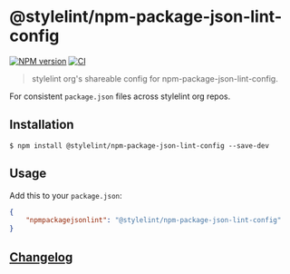 # @stylelint/npm-package-json-lint-config

[![NPM version](https://img.shields.io/npm/v/@stylelint/npm-package-json-lint-config.svg)](https://www.npmjs.org/package/@stylelint/npm-package-json-lint-config)
[![CI](https://github.com/stylelint/npm-package-json-lint-config/actions/workflows/nodejs.yml/badge.svg)](https://github.com/stylelint/npm-package-json-lint-config/actions/workflows/nodejs.yml)

> stylelint org's shareable config for npm-package-json-lint-config.

For consistent `package.json` files across stylelint org repos.

## Installation

```console
$ npm install @stylelint/npm-package-json-lint-config --save-dev
```

## Usage

Add this to your `package.json`:

```json
{
	"npmpackagejsonlint": "@stylelint/npm-package-json-lint-config"
}
```

## [Changelog](CHANGELOG.md)
